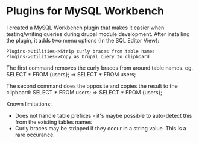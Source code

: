 Plugins for MySQL Workbench
=======================

I created a MySQL Workbench plugin that makes it easier when testing/writing queries during drupal module development.  After installing the plugin, it adds two menu options (In the SQL Editor View):

    Plugins->Utilities->Strip curly braces from table names
    Plugins->Utilities->Copy as Drupal query to clipboard

The first command removes the curly braces from around table names. eg.
    SELECT * FROM {users};  => SELECT * FROM users;

The second command does the opposite and copies the result to the clipboard:
    SELECT * FROM users;  => SELECT * FROM {users};

Known limitations:
* Does not handle table prefixes - it's maybe possible to auto-detect this from the existing tables names
* Curly braces may be stripped if they occur in a string value.  This is a rare occurance.
